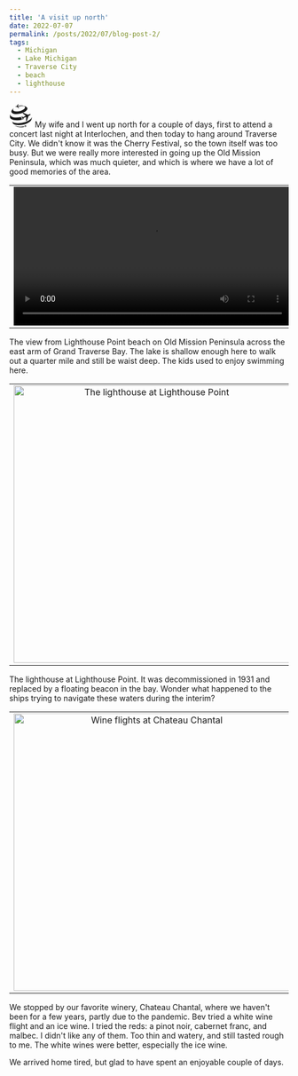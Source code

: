 ```yaml
---
title: 'A visit up north'
date: 2022-07-07
permalink: /posts/2022/07/blog-post-2/
tags:
  - Michigan
  - Lake Michigan
  - Traverse City
  - beach
  - lighthouse 
---
```



<svg xmlns="http://www.w3.org/2000/svg" aria-hidden="true" role="img" width="3em" height="3em" preserveAspectRatio="xMidYMid meet" viewBox="0 0 24 24"><path fill="currentColor" d="M2.609 6.266c.183-.246.424-.579.617-.817c.578-.656.653-.742 1.179-1.227c.156-.128.341-.282.522-.427c-1.335 1.13-1.505 2.381-.28 3.154c-.002 0-.002 0-.002.002c1.713 1.032 5.467.809 8.429-.513c2.869-1.28 3.928-3.111 2.512-4.199c-1.243-.233-2.725-.26-4.293-.05l-.163-.269l.135-.446c.922-.083 1.798-.063 2.554.066c.183.031.424.084.604.122c.348.085.537.136.764.209c.232.069.43.138.775.266c.338.133.484.193.755.328a8.308 8.308 0 0 1 .883.469c2.256 1.419.853 4.008-3.128 5.782c-3.97 1.768-9.029 2.046-11.296.644c-.001-.002-.004-.004-.01-.006h.004c-1.238-.784-1.368-1.922-.561-3.088zm10.329 9.92l-.032-1.594l-1.133-1.26c-3.743.848-7.422.666-9.468-.539c-.007-.008-.024-.016-.031-.024C1.116 12.056.83 11.136.917 10.136c-.271 1.463-.293 1.991-.254 3.243c.048.784.501 1.507 1.412 2.077l.007.008c2.181 1.356 6.725 1.65 10.856.722zm4.725 1.825c-5.283 2.119-11.895 2.244-14.767.283a8.195 8.195 0 0 0 1.252 2.098c2.636 1.8 8.705 1.685 13.552-.26c2.837-1.137 4.627-2.65 5.097-4.068l.132-.427c.313-1.082.372-1.983.422-2.785c-.057 1.741-2.108 3.721-5.688 5.159zM6.001 22.092c.166.158.688.799 3.333 1.507c.715.158 2.515.665 5.84-.072l.02-.303l-.263-.412c-3.085.73-6.512.486-8.93-.72zm7.634-12.609l2.809 2.129s.601.433.034.737c-.565.301-2.016 1.038-2.016 1.038l-1.433-.535l-.719.32l1.268 1.101l.01 1.713l.745-.331l.494-1.447s1.517-.584 2.119-.804c.605-.215.524.521.524.521l-.298 3.511l.99-.44l1.63-4.737s.864-.42 1.472-.789c.607-.369.815-.981.815-.981s-.592-.255-1.274-.05c-.682.203-1.571.565-1.571.565l-4.612-1.959l-.987.438zM7.692 2.747l1.907 1.519l.521-.078l-1.038-1.363s-.226-.282.078-.349c.306-.068 1.08-.226 1.08-.226l.582.465l.392-.058l-.444-.706l.234-.783l-.379.055l-.449.596s-.788.074-1.098.1c-.312.024-.178-.311-.178-.311L9.498 0l-.524.077l-1.38 2.009s-.46.084-.793.179c-.334.094-.51.352-.51.352s.245.198.59.191c.348-.007.811-.061.811-.061zm9.425 19.518l-1.234-.645l-.284.099l.731.654s.156.133-.008.204c-.164.07-.582.242-.582.242l-.345-.154l-.205.074l.287.306l-.028.447l.214-.074l.16-.363s.434-.129.607-.175c.172-.047.133.155.133.155L16.4 24l.285-.099l.559-1.276s.247-.097.424-.186s.247-.253.247-.253s-.157-.086-.351-.043c-.195.041-.447.122-.447.122z"/></svg>
My wife and I went up north for a couple of days, first to attend a concert last night at Interlochen, and then today to hang around Traverse City. We didn't know it was the Cherry Festival, so the town itself was too busy. But we were really more interested in going up the Old Mission Peninsula, which was much quieter, and which is where we have a lot of good memories of the area.

<table border="0" width="700">
<td align="center" valign="center">
<video width="500" controls controlsList="nodownload"> <source src="/images/2022-07-07LighthousePoint1.MP4" type="video/mp4"></video>
</td>
</table>
<p>The view from Lighthouse Point beach on Old Mission Peninsula across the east arm of Grand Traverse Bay. The lake is shallow enough here to walk out a quarter mile and still be waist deep. The kids used to enjoy swimming here.</p>
  
<table border="0" width="700">
<td align="center" valign="center">
<img src="/images/2022-07-7LighthousePoint5.JPG" alt="The lighthouse at Lighthouse Point" width="500">
</td>
</table>
<p>The lighthouse at Lighthouse Point. It was decommissioned in 1931 and replaced by a floating beacon in the bay. Wonder what happened to the ships trying to navigate these waters during the interim?</p>

<table border="0" width="700">
<td align="center" valign="center"> 
<img src="/images/2022-07-07ChateauChantal1.JPG" alt="Wine flights at Chateau Chantal" width="500">
</td>
</table>
<p>We stopped by our favorite winery, Chateau Chantal, where we haven't been for a few years, partly due to the pandemic. Bev tried a white wine flight and an ice wine. I tried the reds: a pinot noir, cabernet franc, and malbec. I didn't like any of them. Too thin and watery, and still tasted rough to me. The white wines were better, especially the ice wine.</p>
  
We arrived home tired, but glad to have spent an enjoyable couple of days.